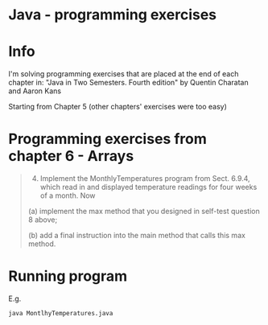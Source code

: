 # Java - programming exercises

# Info

I'm solving programming exercises that are placed at the end of each chapter in:
"Java in Two Semesters. Fourth edition" by Quentin Charatan and Aaron Kans

Starting from Chapter 5 (other chapters' exercises were too easy)

# Programming exercises from chapter 6 - Arrays

> 4. Implement the MonthlyTemperatures program from Sect. 6.9.4, which
> read in and displayed temperature readings for four weeks of a month. Now
>
> (a) implement the max method that you designed in self-test question 8 above;
>
> (b) add a final instruction into the main method that calls this max method.

# Running program

E.g.

```bash
java MontlhyTemperatures.java
```
